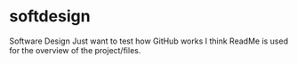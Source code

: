# softdesign
Software Design
Just want to test how GitHub works
I think ReadMe is used for the overview of the project/files.
